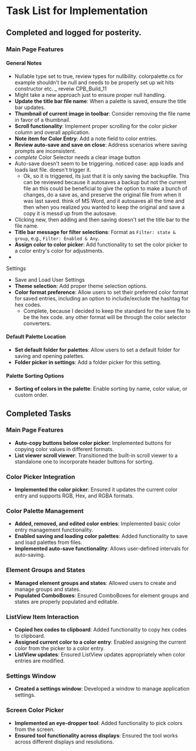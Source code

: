 # Task List for Implementation

## Completed and logged for posterity.

### Main Page Features

#### General Notes

- Nullable type set to true, review types for nullbility. colorpalette.cs for example shouldn't be null and needs to be properly set up wit hits constructor etc. _ reveiw CPB_Build_11
- Might take a new approach just to ensure proper null handling.
- **Update the title bar file name**: When a palette is saved, ensure the title bar updates.
- **Thumbnail of current image in toolbar**: Consider removing the file name in favor of a thumbnail.
- **Scroll functionality**: Implement proper scrolling for the color picker column and overall application.
- **Note item for Color Entry**: Add a note field to color entries.
- **Review auto-save and save on close**: Address scenarios where saving prompts are inconsistent.
- *complete* Color Selector needs a clear image button
- Auto-save doesn't seem to be triggering. noticed case: app loads and loads last file. doesn't trigger it.
  - Ok, so it is triggered, its just that it is only saving the backupfile. This can be reviewed because it autosaves a backup but not the current file an this could be beneficial to give the option to make a bunch of changes, do a save as, and preserve the original file from when it was last saved. think of MS Word, and it autosaves all the time and then when you realized you wanted to keep the original and save a copy it is messd up from the autosave.
- Clicking new, then adding and then saving doesn't set the title bar to the file name.
- **Title bar message for filter selections**: Format as `Filter: state & group`, e.g., `Filter: Enabled & Any`.
- **Assign color to color picker**: Add functionality to set the color picker to a color entry's color for adjustments.
- 

Settings

- Save and Load User Settings
- **Theme selection**: Add proper theme selection options.
- **Color format preference**: Allow users to set their preferred color format for saved entries, including an option to include/exclude the hashtag for hex codes.
  - Complete, because I decided to keep the standard for the save file to be the hex code. any other format will be through the color selector converters.


#### Default Palette Location

- **Set default folder for palettes**: Allow users to set a default folder for saving and opening palettes.
- **Folder picker in settings**: Add a folder picker for this setting.

#### Palette Sorting Options

- **Sorting of colors in the palette**: Enable sorting by name, color value, or custom order.



## Completed Tasks

### Main Page Features

- **Auto-copy buttons below color picker**: Implemented buttons for copying color values in different formats.
- **List viewer scroll viewer**: Transitioned the built-in scroll viewer to a standalone one to incorporate header buttons for sorting.

### Color Picker Integration

- **Implemented the color picker**: Ensured it updates the current color entry and supports RGB, Hex, and RGBA formats.

### Color Palette Management

- **Added, removed, and edited color entries**: Implemented basic color entry management functionality.
- **Enabled saving and loading color palettes**: Added functionality to save and load palettes from files.
- **Implemented auto-save functionality**: Allows user-defined intervals for auto-saving.

### Element Groups and States

- **Managed element groups and states**: Allowed users to create and manage groups and states.
- **Populated ComboBoxes**: Ensured ComboBoxes for element groups and states are properly populated and editable.

### ListView Item Interaction

- **Copied hex codes to clipboard**: Added functionality to copy hex codes to clipboard.
- **Assigned current color to a color entry**: Enabled assigning the current color from the picker to a color entry.
- **ListView updates**: Ensured ListView updates appropriately when color entries are modified.

### Settings Window

- **Created a settings window**: Developed a window to manage application settings.

### Screen Color Picker

- **Implemented an eye-dropper tool**: Added functionality to pick colors from the screen.
- **Ensured tool functionality across displays**: Ensured the tool works across different displays and resolutions.

